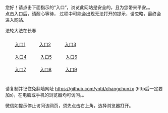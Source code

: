您好！请点击下面指示的“入口”，浏览此网站是安全的，且为您带来平安。。 <br/>
点击入口后，请耐心等待， 过程中可能会出现无法打开的提示，请忽略，最终会进入网站. </br>

法轮大法在长春<br/>
<div style="padding:10px"><a style="margin:20px" target="_blank" href="https://dl9of98156b3a.cloudfront.net/2Qpsp?gqich" id="ccLink1" rel="nofollow">入口1</a> <a target="_blank" style="margin:20px" href="https://dmp0t8ye0yovh.cloudfront.net/2Qpsp?kosjwxxp" id="ccLink2" rel="nofollow">入口2</a> <a style="margin:20px" target="_blank" href="https://d1x6rjxjsl83pe.cloudfront.net/2Qpsp?ymzekbt" id="ccLink3" rel="nofollow">入口3</a></div>

<div style="padding:10px" ><a style="margin:20px" target="_blank" href="https://dl9of98156b3a.cloudfront.net/2Qpsp?gqich" id="ccLink4" rel="nofollow">入口4</a> <a style="margin:20px" href="https://dmp0t8ye0yovh.cloudfront.net/2Qpsp?kosjwxxp" target="_blank" id="ccLink5" rel="nofollow">入口5</a> <a style="margin:20px" href="https://d1x6rjxjsl83pe.cloudfront.net/2Qpsp?ymzekbt" target="_blank" id="ccLink6" rel="nofollow">入口6</a></div>

<div style="padding:10px"><a style="margin:20px" target="_blank" href="https://dl9of98156b3a.cloudfront.net/2Qpsp?gqich" id="ccLink7" rel="nofollow">入口7</a> <a style="margin:20px" href="https://dmp0t8ye0yovh.cloudfront.net/2Qpsp?kosjwxxp" target="_blank" id="ccLink8" rel="nofollow">入口8</a> <a style="margin:20px" target="_blank" href="https://d1x6rjxjsl83pe.cloudfront.net/2Qpsp?ymzekbt" id="ccLink9" rel="nofollow">入口9</a></div>

<br/>



请复制并记住免翻墙网址 https://github.com/yntd/changchunzx (http后一定要加s)，在电脑或手机的浏览器均可访问。。<br/>

微信如提示停止访问该网页，须先点击右上角，选择浏览器打开。
